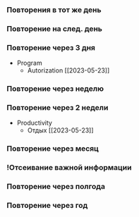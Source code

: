 ### Повторения в тот же день


### Повторение на след. день


### Повторение через 3 дня
- Program
	- Autorization [[2023-05-23]] 

### Повторение через неделю



### Повторение через 2 недели
- Productivity
	- Отдых [[2023-05-23]] 

### Повторение через месяц


### **!Отсеивание важной информации**

### Повторение через полгода

### Повторение через год

